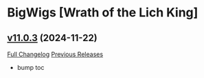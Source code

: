 # BigWigs [Wrath of the Lich King]

## [v11.0.3](https://github.com/BigWigsMods/BigWigs_WrathOfTheLichKing/tree/v11.0.3) (2024-11-22)
[Full Changelog](https://github.com/BigWigsMods/BigWigs_WrathOfTheLichKing/compare/v11.0.2...v11.0.3) [Previous Releases](https://github.com/BigWigsMods/BigWigs_WrathOfTheLichKing/releases)

- bump toc  
